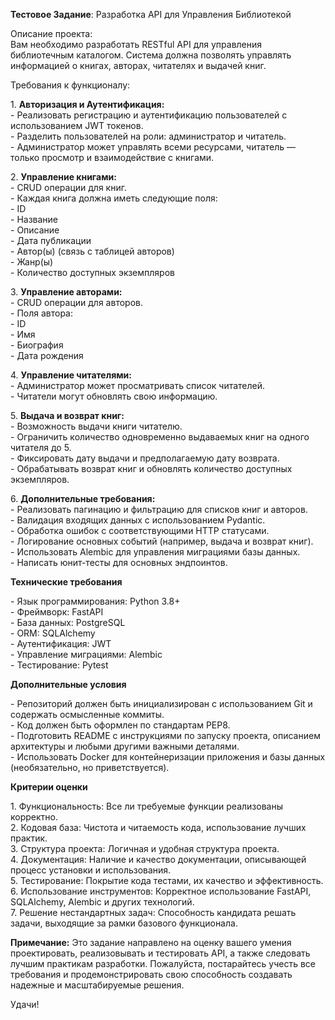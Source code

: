   
**Тестовое Задание**: Разработка API для Управления Библиотекой

Описание проекта:  
Вам необходимо разработать RESTful API для управления библиотечным каталогом. Система должна позволять управлять информацией о книгах, авторах, читателях и выдачей книг.

Требования к функционалу:

1\. **Авторизация и Аутентификация:**  
   \- Реализовать регистрацию и аутентификацию пользователей с использованием JWT токенов.  
   \- Разделить пользователей на роли: администратор и читатель.  
   \- Администратор может управлять всеми ресурсами, читатель — только просмотр и взаимодействие с книгами.

2\. **Управление книгами:**  
   \- CRUD операции для книг.  
   \- Каждая книга должна иметь следующие поля:  
     \- ID  
     \- Название  
     \- Описание  
     \- Дата публикации  
     \- Автор(ы) (связь с таблицей авторов)  
     \- Жанр(ы)  
     \- Количество доступных экземпляров

3\. **Управление авторами:**  
   \- CRUD операции для авторов.  
   \- Поля автора:  
     \- ID  
     \- Имя  
     \- Биография  
     \- Дата рождения

4\. **Управление читателями:**  
   \- Администратор может просматривать список читателей.  
   \- Читатели могут обновлять свою информацию.

5\. **Выдача и возврат книг:**  
   \- Возможность выдачи книги читателю.  
   \- Ограничить количество одновременно выдаваемых книг на одного читателя до 5\.  
   \- Фиксировать дату выдачи и предполагаемую дату возврата.  
   \- Обрабатывать возврат книг и обновлять количество доступных экземпляров.

6\. **Дополнительные требования:**  
   \- Реализовать пагинацию и фильтрацию для списков книг и авторов.  
   \- Валидация входящих данных с использованием Pydantic.  
   \- Обработка ошибок с соответствующими HTTP статусами.  
   \- Логирование основных событий (например, выдача и возврат книг).  
   \- Использовать Alembic для управления миграциями базы данных.  
   \- Написать юнит-тесты для основных эндпоинтов.

**Технические требования**

\- Язык программирования: Python 3.8+  
\- Фреймворк: FastAPI  
\- База данных: PostgreSQL  
\- ORM: SQLAlchemy  
\- Аутентификация: JWT  
\- Управление миграциями: Alembic  
\- Тестирование: Pytest

**Дополнительные условия**

\- Репозиторий должен быть инициализирован с использованием Git и содержать осмысленные коммиты.  
\- Код должен быть оформлен по стандартам PEP8.  
\- Подготовить README с инструкциями по запуску проекта, описанием архитектуры и любыми другими важными деталями.  
\- Использовать Docker для контейнеризации приложения и базы данных (необязательно, но приветствуется).

**Критерии оценки**

1\. Функциональность: Все ли требуемые функции реализованы корректно.  
2\. Кодовая база: Чистота и читаемость кода, использование лучших практик.  
3\. Структура проекта: Логичная и удобная структура проекта.  
4\. Документация: Наличие и качество документации, описывающей процесс установки и использования.  
5\. Тестирование: Покрытие кода тестами, их качество и эффективность.  
6\. Использование инструментов: Корректное использование FastAPI, SQLAlchemy, Alembic и других технологий.  
7\. Решение нестандартных задач: Способность кандидата решать задачи, выходящие за рамки базового функционала.

**Примечание:** Это задание направлено на оценку вашего умения проектировать, реализовывать и тестировать API, а также следовать лучшим практикам разработки. Пожалуйста, постарайтесь учесть все требования и продемонстрировать свою способность создавать надежные и масштабируемые решения.

Удачи\!  
